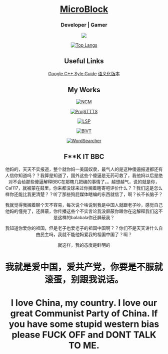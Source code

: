 <div align="center">

# [MicroBlock](https://microblock.cc/)

### Developer | Gamer

![](https://github-readme-stats.vercel.app/api?username=MicroCBer)


[![Top Langs](https://github-readme-stats.vercel.app/api/top-langs/?username=MicroCBer)](https://github.com/anuraghazra/github-readme-stats)

## Useful Links
[Google C++ Syle Guide](https://google.github.io/styleguide/cppguide.html)
[语义化版本](https://semver.org/lang/zh-CN/)

## My Works

[![NCM](https://github-readme-stats.vercel.app/api/pin/?username=MicroCBer&repo=BetterNCM)](https://github.com/MicroCBer/BetterNCM)

[![ProjSTTTS](https://github-readme-stats.vercel.app/api/pin/?username=MicroCBer&repo=ProjSTTTS)](https://github.com/MicroCBer/ProjSTTTS)

[![LSP](https://github-readme-stats.vercel.app/api/pin/?username=MicroCBer&repo=live-songplayer)](https://github.com/MicroCBer/live-songplayer)

[![BIVT](https://github-readme-stats.vercel.app/api/pin/?username=MicroCBer&repo=BilibiliInteractiveVideoTree)](https://github.com/MicroCBer/BilibiliInteractiveVideoTree)

[![WordSearcher](https://github-readme-stats.vercel.app/api/pin/?username=MicroCBer&repo=WordSearcher)](https://github.com/MicroCBer/WordSearcher)

## F**K IT BBC

他妈的，天天不实报道，整个就你妈一美国奴隶，最气人的是这种傻逼报道都还有人信你知道吗？？我算是知道了，国外这些个傻逼是无药可救了，我他妈以后是绝对不会给那些傻逼解释BBC在那瞎几把编的事情了。。越想越气，说的就是你，Cal117，就被蒙在鼓里，你来都没球来过你搁着瞎寄吧评价什么？？我们这是怎么样你还能比我更清楚？？听了那些狗屁媒体瞎编的东西就信了，啊？长不长脑子？

我就觉得我搁着聊个天不容易，每次说个啥说到我是中国人就跟老子吵，感觉自己他妈的懂完了，还屏蔽，你传播这些个不实言论我没屏蔽你跟你在这解释我们这不是这样的balabala你还屏蔽我？

我知道你爱你的祖国，但是老子也爱老子的祖国中国啊？？你们不是天天讲什么自由民主吗，我就不能他妈爱我的祖国中国了？啊？

就这样，我的态度是鲜明的

# 我就是爱中国，爱共产党，你要是不服就滚蛋，别跟我说话。
# I love China, my country. I love our great Communist Party of China. If you have some stupid western bias please FUCK OFF and DONT TALK TO ME.
